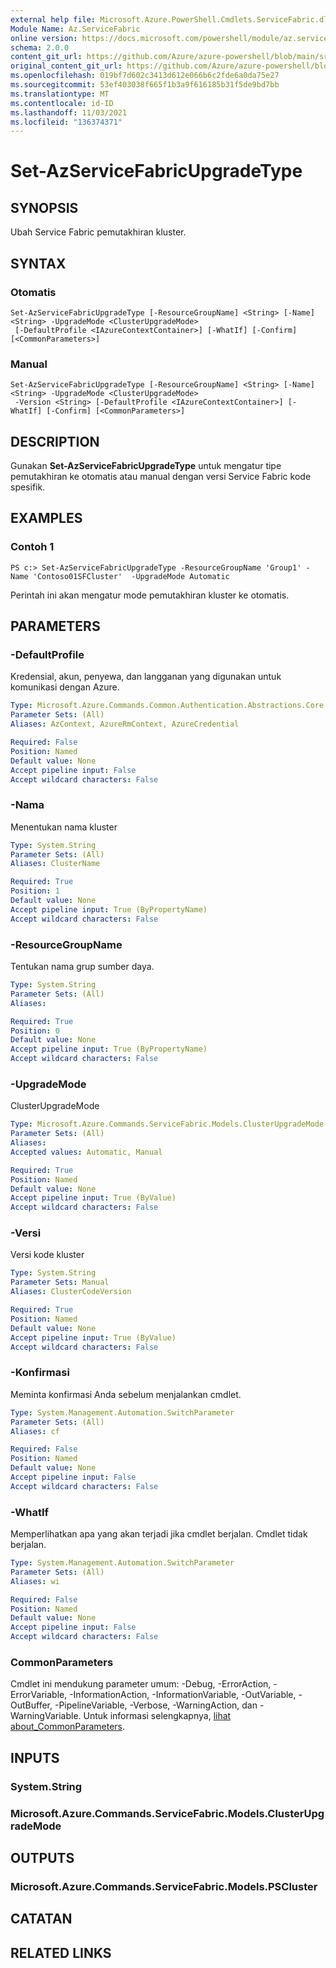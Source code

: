 ```yaml
---
external help file: Microsoft.Azure.PowerShell.Cmdlets.ServiceFabric.dll-Help.xml
Module Name: Az.ServiceFabric
online version: https://docs.microsoft.com/powershell/module/az.servicefabric/set-azservicefabricupgradetype
schema: 2.0.0
content_git_url: https://github.com/Azure/azure-powershell/blob/main/src/ServiceFabric/ServiceFabric/help/Set-AzServiceFabricUpgradeType.md
original_content_git_url: https://github.com/Azure/azure-powershell/blob/main/src/ServiceFabric/ServiceFabric/help/Set-AzServiceFabricUpgradeType.md
ms.openlocfilehash: 019bf7d602c3413d612e066b6c2fde6a0da75e27
ms.sourcegitcommit: 53ef403038f665f1b3a9f616185b31f5de9bd7bb
ms.translationtype: MT
ms.contentlocale: id-ID
ms.lasthandoff: 11/03/2021
ms.locfileid: "136374371"
---
```

# Set-AzServiceFabricUpgradeType

## SYNOPSIS
Ubah Service Fabric pemutakhiran kluster.

## SYNTAX

### Otomatis
```
Set-AzServiceFabricUpgradeType [-ResourceGroupName] <String> [-Name] <String> -UpgradeMode <ClusterUpgradeMode>
 [-DefaultProfile <IAzureContextContainer>] [-WhatIf] [-Confirm] [<CommonParameters>]
```

### Manual
```
Set-AzServiceFabricUpgradeType [-ResourceGroupName] <String> [-Name] <String> -UpgradeMode <ClusterUpgradeMode>
 -Version <String> [-DefaultProfile <IAzureContextContainer>] [-WhatIf] [-Confirm] [<CommonParameters>]
```

## DESCRIPTION
Gunakan **Set-AzServiceFabricUpgradeType** untuk mengatur tipe pemutakhiran ke otomatis atau manual dengan versi Service Fabric kode spesifik.

## EXAMPLES

### Contoh 1
```
PS c:> Set-AzServiceFabricUpgradeType -ResourceGroupName 'Group1' -Name 'Contoso01SFCluster'  -UpgradeMode Automatic
```

Perintah ini akan mengatur mode pemutakhiran kluster ke otomatis.

## PARAMETERS

### -DefaultProfile
Kredensial, akun, penyewa, dan langganan yang digunakan untuk komunikasi dengan Azure.

```yaml
Type: Microsoft.Azure.Commands.Common.Authentication.Abstractions.Core.IAzureContextContainer
Parameter Sets: (All)
Aliases: AzContext, AzureRmContext, AzureCredential

Required: False
Position: Named
Default value: None
Accept pipeline input: False
Accept wildcard characters: False
```

### -Nama
Menentukan nama kluster

```yaml
Type: System.String
Parameter Sets: (All)
Aliases: ClusterName

Required: True
Position: 1
Default value: None
Accept pipeline input: True (ByPropertyName)
Accept wildcard characters: False
```

### -ResourceGroupName
Tentukan nama grup sumber daya.

```yaml
Type: System.String
Parameter Sets: (All)
Aliases:

Required: True
Position: 0
Default value: None
Accept pipeline input: True (ByPropertyName)
Accept wildcard characters: False
```

### -UpgradeMode
ClusterUpgradeMode

```yaml
Type: Microsoft.Azure.Commands.ServiceFabric.Models.ClusterUpgradeMode
Parameter Sets: (All)
Aliases:
Accepted values: Automatic, Manual

Required: True
Position: Named
Default value: None
Accept pipeline input: True (ByValue)
Accept wildcard characters: False
```

### -Versi
Versi kode kluster

```yaml
Type: System.String
Parameter Sets: Manual
Aliases: ClusterCodeVersion

Required: True
Position: Named
Default value: None
Accept pipeline input: True (ByValue)
Accept wildcard characters: False
```

### -Konfirmasi
Meminta konfirmasi Anda sebelum menjalankan cmdlet.

```yaml
Type: System.Management.Automation.SwitchParameter
Parameter Sets: (All)
Aliases: cf

Required: False
Position: Named
Default value: None
Accept pipeline input: False
Accept wildcard characters: False
```

### -WhatIf
Memperlihatkan apa yang akan terjadi jika cmdlet berjalan.
Cmdlet tidak berjalan.

```yaml
Type: System.Management.Automation.SwitchParameter
Parameter Sets: (All)
Aliases: wi

Required: False
Position: Named
Default value: None
Accept pipeline input: False
Accept wildcard characters: False
```

### CommonParameters
Cmdlet ini mendukung parameter umum: -Debug, -ErrorAction, -ErrorVariable, -InformationAction, -InformationVariable, -OutVariable, -OutBuffer, -PipelineVariable, -Verbose, -WarningAction, dan -WarningVariable. Untuk informasi selengkapnya, [lihat about_CommonParameters](http://go.microsoft.com/fwlink/?LinkID=113216).

## INPUTS

### System.String

### Microsoft.Azure.Commands.ServiceFabric.Models.ClusterUpgradeMode

## OUTPUTS

### Microsoft.Azure.Commands.ServiceFabric.Models.PSCluster

## CATATAN

## RELATED LINKS
